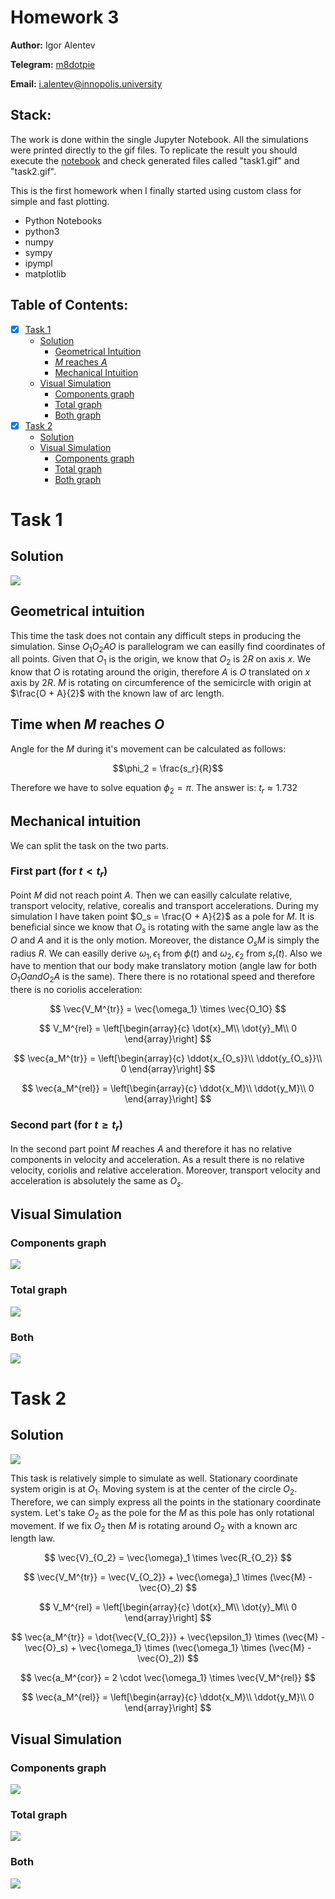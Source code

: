 # Homework 3

**Author:** Igor Alentev

**Telegram:** [m8dotpie](https://t.me/m8dotpie)

**Email:** i.alentev@innopolis.university

## Stack:

The work is done within the single Jupyter Notebook. All the simulations were printed directly to the gif files. To replicate the result you should execute the [notebook](TMHW2.ipynb) and check generated files called "task1.gif" and "task2.gif".

This is the first homework when I finally started using custom class for simple and fast plotting.

- Python Notebooks
- python3
- numpy
- sympy
- ipympl
- matplotlib

## Table of Contents:
- [x] [Task 1](#task-1)
   - [Solution](#1.s)
      - [Geometrical Intuition](#1.s.1)
      - [$M$ reaches $A$](#1.s.2)
      - [Mechanical Intuition](#1.s.3)
   - [Visual Simulation](#1.si)
      - [Components graph](#1.si.1)
      - [Total graph](#1.si.2)
      - [Both graph](#1.si.3)
- [x] [Task 2](#task-2)
   - [Solution](#2.s)
   - [Visual Simulation](#2.si)
      - [Components graph](#2.si.1)
      - [Total graph](#3.si.2)
      - [Both graph](#2.si.3)

# Task 1



## Solution <a id='1.s'></a>

![](assets/task1/state.PNG)

## Geometrical intuition <a id='1.s.1'></a>

This time the task does not contain any difficult steps in producing the simulation. Sinse $O_1O_2AO$ is parallelogram we can easilly find coordinates of all points. Given that $O_1$ is the origin, we know that $O_2$ is $2R$ on axis $x$. We know that $O$ is rotating around the origin, therefore $A$ is $O$ translated on $x$ axis by $2R$. $M$ is rotating on circumference of the semicircle with origin at $\frac{O + A}{2}$ with the known law of arc length.

## Time when $M$ reaches $O$ <a id='1.s.2'></a>
Angle for the $M$ during it's movement can be calculated as follows:

$$\phi_2 = \frac{s_r}{R}$$

Therefore we have to solve equation $\phi_2 = \pi$. The answer is: $t_r \approx 1.732$

## Mechanical intuition <a id='1.s.3'></a>

We can split the task on the two parts.

### First part (for $t < t_r$)

Point $M$ did not reach point $A$. Then we can easilly calculate relative, transport velocity, relative, corealis and transport accelerations. During my simulation I have taken point $O_s = \frac{O + A}{2}$ as a pole for $M$. It is beneficial since we know that $O_s$ is rotating with the same angle law as the $O$ and $A$ and it is the only motion. Moreover, the distance $O_sM$ is simply the radius $R$. We can easilly derive $\omega_1, \epsilon_1$ from $\phi(t)$ and $\omega_2, \epsilon_2$ from $s_r(t)$. Also we have to mention that our body make translatory motion (angle law for both $O_1O and O_2A$ is the same). There there is no rotational speed and therefore there is no coriolis acceleration:

$$
\vec{V_M^{tr}} = \vec{\omega_1} \times \vec{O_1O}
$$

$$
V_M^{rel} = 
\left[\begin{array}{c} 
\dot{x}_M\\
\dot{y}_M\\
0
\end{array}\right]
$$

$$
\vec{a_M^{tr}} = 
\left[\begin{array}{c}
\ddot{x_{O_s}}\\
\ddot{y_{O_s}}\\
0
\end{array}\right]
$$

$$
\vec{a_M^{rel}} = 
\left[\begin{array}{c}
\ddot{x_M}\\
\ddot{y_M}\\
0
\end{array}\right]
$$

### Second part (for $t \ge t_r$)

In the second part point $M$ reaches $A$ and therefore it has no relative components in velocity and acceleration. As a result there is no relative velocity, coriolis and relative acceleration. Moreover, transport velocity and acceleration is absolutely the same as $O_s$. 

## Visual Simulation <a id='1.si'></a>

### Components graph <a id='1.si.1'></a>

![](assets/task1/comp.gif)

### Total graph <a id='1.si.2'></a>

![](assets/task1/total.gif)

### Both <a id='1.si.3'></a>

![](assets/task1/both.gif)

# Task 2

## Solution <a id='1.s'></a>

![](assets/task2/state.PNG)

This task is relatively simple to simulate as well. Stationary coordinate system origin is at $O_1$. Moving system is at the center of the circle $O_2$. Therefore, we can simply express all the points in the stationary coordinate system. Let's take $O_2$ as the pole for the $M$ as this pole has only rotational movement. If we fix $O_2$ then $M$ is rotating around $O_2$ with a known arc length law.

$$
\vec{V}_{O_2} = \vec{\omega}_1 \times \vec{R_{O_2}}
$$

$$
\vec{V_M^{tr}} = \vec{V_{O_2}} + \vec{\omega}_1 \times (\vec{M} - \vec{O}_2)
$$

$$
V_M^{rel} = 
\left[\begin{array}{c} 
\dot{x}_M\\
\dot{y}_M\\
0
\end{array}\right]
$$

$$
\vec{a_M^{tr}} = \dot{\vec{V_{O_2}}} + \vec{\epsilon_1} \times  (\vec{M} - \vec{O}_s) + \vec{\omega_1} \times (\vec{\omega_1} \times (\vec{M} - \vec{O}_2))
$$

$$
\vec{a_M^{cor}} = 2 \cdot \vec{\omega_1}  \times \vec{V_M^{rel}}
$$

$$
\vec{a_M^{rel}} = 
\left[\begin{array}{c}
\ddot{x_M}\\
\ddot{y_M}\\
0
\end{array}\right]
$$

## Visual Simulation <a id='1.si'></a>

### Components graph <a id='2.si.1'></a>

![](assets/task2/comp.gif)

### Total graph <a id='2.si.2'></a>

![](assets/task2/total.gif)

### Both <a id='2.si.3'></a>

![](assets/task2/both.gif)